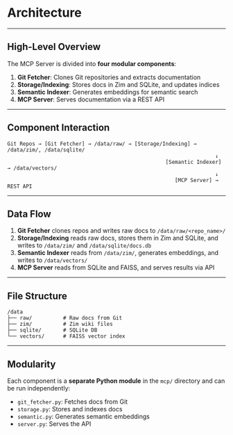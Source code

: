 # Architecture

---

## High-Level Overview
The MCP Server is divided into **four modular components**:

1. **Git Fetcher**: Clones Git repositories and extracts documentation
2. **Storage/Indexing**: Stores docs in Zim and SQLite, and updates indices
3. **Semantic Indexer**: Generates embeddings for semantic search
4. **MCP Server**: Serves documentation via a REST API

---

## Component Interaction
```
Git Repos → [Git Fetcher] → /data/raw/ → [Storage/Indexing] → /data/zim/, /data/sqlite/
                                                                   ↓
                                                   [Semantic Indexer] → /data/vectors/
                                                                   ↓
                                                      [MCP Server] → REST API
```

---

## Data Flow
1. **Git Fetcher** clones repos and writes raw docs to `/data/raw/<repo_name>/`
2. **Storage/Indexing** reads raw docs, stores them in Zim and SQLite, and writes to `/data/zim/` and `/data/sqlite/docs.db`
3. **Semantic Indexer** reads from `/data/zim/`, generates embeddings, and writes to `/data/vectors/`
4. **MCP Server** reads from SQLite and FAISS, and serves results via API

---

## File Structure
```
/data
├── raw/          # Raw docs from Git
├── zim/          # Zim wiki files
├── sqlite/       # SQLite DB
└── vectors/      # FAISS vector index
```

---

## Modularity
Each component is a **separate Python module** in the `mcp/` directory and can be run independently:
- `git_fetcher.py`: Fetches docs from Git
- `storage.py`: Stores and indexes docs
- `semantic.py`: Generates semantic embeddings
- `server.py`: Serves the API

